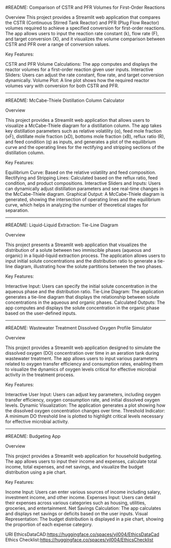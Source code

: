 #README: Comparison of CSTR and PFR Volumes for First-Order Reactions

Overview
This project provides a Streamlit web application that compares the CSTR (Continuous Stirred Tank Reactor) and PFR (Plug Flow Reactor) volumes required to achieve a specified conversion for first-order reactions. The app allows users to input the reaction rate constant (k), flow rate (F), and target conversion (X), and it visualizes the volume comparison between CSTR and PFR over a range of conversion values.

Key Features:

CSTR and PFR Volume Calculations: The app computes and displays the reactor volumes for a first-order reaction given user inputs.
Interactive Sliders: Users can adjust the rate constant, flow rate, and target conversion dynamically.
Volume Plot: A line plot shows how the required reactor volumes vary with conversion for both CSTR and PFR.

----------------------------------------------------------------------------------------------------------------------------------------------------

#README: McCabe-Thiele Distillation Column Calculator

Overview

This project provides a Streamlit web application that allows users to visualize a McCabe-Thiele diagram for a distillation column. The app takes key distillation parameters such as relative volatility (α), feed mole fraction (xF), distillate mole fraction (xD), bottoms mole fraction (xB), reflux ratio (R), and feed condition (q) as inputs, and generates a plot of the equilibrium curve and the operating lines for the rectifying and stripping sections of the distillation column.

Key Features:

Equilibrium Curve: Based on the relative volatility and feed composition.
Rectifying and Stripping Lines: Calculated based on the reflux ratio, feed condition, and product compositions.
Interactive Sliders and Inputs: Users can dynamically adjust distillation parameters and see real-time changes in the McCabe-Thiele diagram.
Graphical Output: A McCabe-Thiele diagram is generated, showing the intersection of operating lines and the equilibrium curve, which helps in analyzing the number of theoretical stages for separation.

----------------------------------------------------------------------------------------------------------------------------------------------------

#README: Liquid-Liquid Extraction: Tie-Line Diagram

Overview

This project presents a Streamlit web application that visualizes the distribution of a solute between two immiscible phases (aqueous and organic) in a liquid-liquid extraction process. The application allows users to input initial solute concentrations and the distribution ratio to generate a tie-line diagram, illustrating how the solute partitions between the two phases.

Key Features:

Interactive Input: Users can specify the initial solute concentration in the aqueous phase and the distribution ratio.
Tie-Line Diagram: The application generates a tie-line diagram that displays the relationship between solute concentrations in the aqueous and organic phases.
Calculated Outputs: The app computes and displays the solute concentration in the organic phase based on the user-defined inputs.

----------------------------------------------------------------------------------------------------------------------------------------------------

#README: Wastewater Treatment Dissolved Oxygen Profile Simulator

Overview

This project provides a Streamlit web application designed to simulate the dissolved oxygen (DO) concentration over time in an aeration tank during wastewater treatment. The app allows users to input various parameters related to oxygen transfer efficiency and consumption rates, enabling them to visualize the dynamics of oxygen levels critical for effective microbial activity in the treatment process.

Key Features:

Interactive User Input: Users can adjust key parameters, including oxygen transfer efficiency, oxygen consumption rate, and initial dissolved oxygen levels.
Dynamic Visualization: The application generates a plot showing how the dissolved oxygen concentration changes over time.
Threshold Indicator: A minimum DO threshold line is plotted to highlight critical levels necessary for effective microbial activity.

----------------------------------------------------------------------------------------------------------------------------------------------------

#README: Budgeting App

Overview

This project provides a Streamlit web application for household budgeting. The app allows users to input their income and expenses, calculate total income, total expenses, and net savings, and visualize the budget distribution using a pie chart.

Key Features:

Income Input: Users can enter various sources of income including salary, investment income, and other income.
Expenses Input: Users can detail their expenses across various categories such as housing, utilities, groceries, and entertainment.
Net Savings Calculation: The app calculates and displays net savings or deficits based on the user inputs.
Visual Representation: The budget distribution is displayed in a pie chart, showing the proportion of each expense category.

URI
EthicsDataCAD:https://huggingface.co/spaces/vjl004/EthicsDataCad
Ethics Checklist:https://huggingface.co/spaces/vjl004/EthicsChecklist

